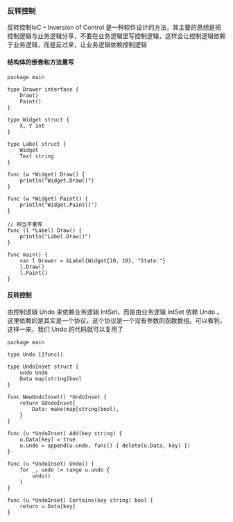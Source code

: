 ### 反转控制
反转控制IoC – Inversion of Control 是一种软件设计的方法，其主要的思想是把控制逻辑与业务逻辑分享，不要在业务逻辑里写控制逻辑，这样会让控制逻辑依赖于业务逻辑，而是反过来，让业务逻辑依赖控制逻辑

#### 结构体的嵌套和方法重写
```
package main

type Drawer interface {
	Draw()
	Paint()
}

type Widget struct {
	X, Y int
}

type Label struct {
	Widget
	Text string
}

func (w *Widget) Draw() {
	println("Widget.Draw()")
}

func (w *Widget) Paint() {
	println("Widget.Paint()")
}

// 相当于重写
func (l *Label) Draw() {
	println("Label.Draw()")
}

func main() {
	var l Drawer = &Label{Widget{10, 10}, "State:"}
	l.Draw()
	l.Paint()
}
```
#### 反转控制
由控制逻辑 Undo 来依赖业务逻辑 IntSet，而是由业务逻辑 IntSet 依赖 Undo 。这里依赖的是其实是一个协议，这个协议是一个没有参数的函数数组。可以看到，这样一来，我们 Undo 的代码就可以复用了
```
package main

type Undo []func()

type UndoInset struct {
	undo Undo
	Data map[string]bool
}

func NewUndoInset() *UndoInset {
	return &UndoInset{
		Data: make(map[string]bool),
	}
}

func (u *UndoInset) Add(key string) {
	u.Data[key] = true
	u.undo = append(u.undo, func() { delete(u.Data, key) })
}

func (u *UndoInset) Undo() {
	for _, undo := range u.undo {
		undo()
	}
}

func (u *UndoInset) Contains(key string) bool {
	return u.Data[key]
}

```
